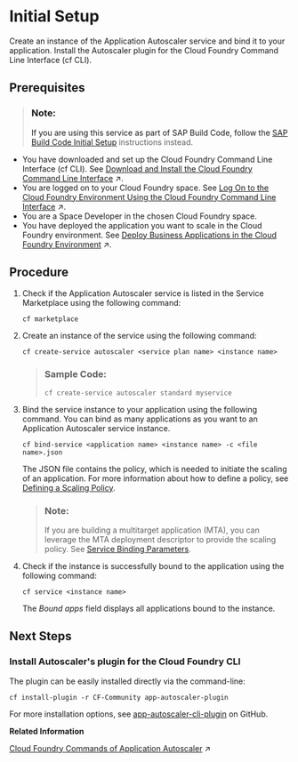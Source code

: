 <!-- loiof3e7fa907e9d4da89fc55602818bd6f4 -->

# Initial Setup

Create an instance of the Application Autoscaler service and bind it to your application. Install the Autoscaler plugin for the Cloud Foundry Command Line Interface \(cf CLI\).



<a name="loiof3e7fa907e9d4da89fc55602818bd6f4__prereq_cmh_s3x_5z"/>

## Prerequisites

> ### Note:  
> If you are using this service as part of SAP Build Code, follow the [SAP Build Code Initial Setup](https://help.sap.com/docs/build_code/d0d8f5bfc3d640478854e6f4e7c7584a/07698d7c31284e4db370acdf017cfd14.html?version=SHIP) instructions instead.

-   You have downloaded and set up the Cloud Foundry Command Line Interface \(cf CLI\). See [Download and Install the Cloud Foundry Command Line Interface](https://help.sap.com/viewer/65de2977205c403bbc107264b8eccf4b/Cloud/en-US/4ef907afb1254e8286882a2bdef0edf4.html "Download and set up the Cloud Foundry Command Line Interface (cf CLI) to start working with the Cloud Foundry environment.") :arrow_upper_right:.
-   You are logged on to your Cloud Foundry space. See [Log On to the Cloud Foundry Environment Using the Cloud Foundry Command Line Interface](https://help.sap.com/viewer/65de2977205c403bbc107264b8eccf4b/Cloud/en-US/7a37d66c2e7d401db4980db0cd74aa6b.html "Use the Cloud Foundry Command Line Interface (cf CLI) to log on to the Cloud Foundry space.") :arrow_upper_right:.
-   You are a Space Developer in the chosen Cloud Foundry space.
-   You have deployed the application you want to scale in the Cloud Foundry environment. See [Deploy Business Applications in the Cloud Foundry Environment](https://help.sap.com/viewer/65de2977205c403bbc107264b8eccf4b/Cloud/en-US/4946ea5421374924963ce8575a5f3d05.html "When an application for the Cloud Foundry environment resides in a folder on your local machine, you can deploy it and start it by executing the command line interface (CLI) command push. To deploy business applications bundled in a multitarget application archive, you have to use the command deploy-mta.") :arrow_upper_right:.



## Procedure

1.  Check if the Application Autoscaler service is listed in the Service Marketplace using the following command:

    ```
    cf marketplace
    ```

2.  Create an instance of the service using the following command:

    ```
    cf create-service autoscaler <service plan name> <instance name>
    ```

    > ### Sample Code:  
    > ```
    > cf create-service autoscaler standard myservice
    > ```

3.  Bind the service instance to your application using the following command. You can bind as many applications as you want to an Application Autoscaler service instance.

    ```
    cf bind-service <application name> <instance name> -c <file name>.json
    ```

    The JSON file contains the policy, which is needed to initiate the scaling of an application. For more information about how to define a policy, see [Defining a Scaling Policy](defining-a-scaling-policy-79f443a.md).

    > ### Note:  
    > If you are building a multitarget application \(MTA\), you can leverage the MTA deployment descriptor to provide the scaling policy. See [Service Binding Parameters](https://help.sap.com/viewer/65de2977205c403bbc107264b8eccf4b/Cloud/en-US/c7b09b79d3bb4d348a720ba27fe9a2d5.html).

4.  Check if the instance is successfully bound to the application using the following command:

    ```
    cf service <instance name>
    ```

    The *Bound apps* field displays all applications bound to the instance.




<a name="loiof3e7fa907e9d4da89fc55602818bd6f4__postreq_iyd_mb3_q2c"/>

## Next Steps



### Install Autoscaler's plugin for the Cloud Foundry CLI

The plugin can be easily installed directly via the command-line:

```
cf install-plugin -r CF-Community app-autoscaler-plugin
```

For more installation options, see [app-autoscaler-cli-plugin](https://github.com/SAP-docs/btp-application-autoscaler/blob/821747cfaa080ec36b1ae6d9baca89d6f6a18e2a/docs/initial-setup-f3e7fa9.md) on GitHub.

**Related Information**  


[Cloud Foundry Commands of Application Autoscaler](https://help.sap.com/viewer/65de2977205c403bbc107264b8eccf4b/Cloud/en-US/0faf8a26460a4fc99c5c72ce0113dd36.html "The Application Autoscaler plugin for the Cloud Foundry Command Line Interface (cf CLI) includes commands that you can use to get some insights into your scaling policies and for debugging.") :arrow_upper_right:

